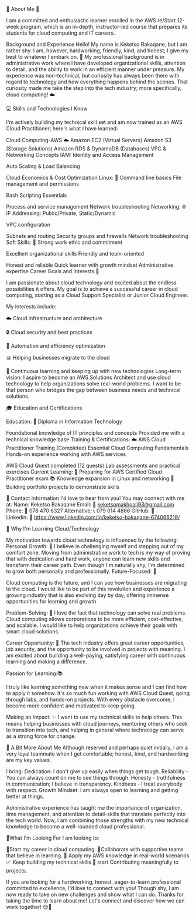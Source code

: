 👤 About Me 👋

I am a committed and enthusiastic learner enrolled in the AWS re/Start 12-week program, which is an in-depth, instructor-led course that prepares its students for cloud computing and IT careers.

Background and Experience
Hello! My name is Keketso Bakaqane, but I am rather shy. I am, however, hardworking, friendly, kind, and honest; I give my best to whatever I embark on. 💪
My professional background is in administrative work where I have developed organizational skills, attention to detail, and the ability to work in an efficient manner under pressure. My experience was non-technical, but curiosity has always been there with regard to technology and how everything happens behind the scenes. That curiosity made me take the step into the tech industry; more specifically, cloud computing! ☁️

💻 Skills and Technologies I Know

I'm actively building my technical skill set and am now trained as an AWS Cloud Practitioner; here's what I have learned:

Cloud Computing-AWS ☁️
Amazon EC2 (Virtual Servers)
Amazon S3 (Storage Solutions)
Amazon RDS & DynamoDB (Databases)
VPC & Networking Concepts
IAM: Identity and Access Management

Auto Scaling & Load Balancing

Cloud Economics & Cost Optimization
Linux:  🐧
Command line basics
File management and permissions

Bash Scripting Essentials

Process and service management
Network troubleshooting
Networking:  🌐
IP Addressing: Public/Private, Static/Dynamic

VPC configuration

Subnets and routing
Security groups and firewalls
Network troubleshooting
Soft Skills: 🤝
Strong work ethic and commitment


Excellent organizational skills
Friendly and team-oriented

Honest and reliable
Quick learner with growth mindset
Administrative expertise
Career Goals and Interests 🎯

I am passionate about cloud technology and excited about the endless possibilities it offers. My goal is to achieve a successful career in cloud computing, starting as a Cloud Support Specialist or Junior Cloud Engineer.

My interests include:

☁️ Cloud infrastructure and architecture

🔒 Cloud security and best practices

🤖 Automation and efficiency optimization

 📊 Helping businesses migrate to the cloud

🌱 Continuous learning and keeping up with new technologies
Long-term vision:
I aspire to become an AWS Solutions Architect and use cloud technology to help organizations solve real-world problems. I want to be that person who bridges the gap between business needs and technical solutions.



🎓  Education and Certifications

Education:
📜 Diploma in Information Technology


Foundational knowledge of IT principles and concepts
Provided me with a technical knowledge base
Training & Certifications:
☁️ AWS Cloud Practitioner Training (Completed)
Essential Cloud Computing Fundamentals
Hands-on experience working with AWS services

AWS Cloud Quest completed (12 quests)
Lab assessments and practical exercises
Current Learning:
🎯 Preparing for AWS Certified Cloud Practitioner exam
📚  Knowledge expansion in Linux and networking
💼 Building portfolio projects to demonstrate skills

📧 Contact Information
I'd love to hear from you! You may connect with me at:
Name: Keketso Bakaqane
Email: 📧 keketsomakhoali93@gmail.com
Phone: 📱 078 470 6327
Alternative: 📞 079 014 4866
GitHub: 🐙  
Linkedin: 🐙 https://www.linkedin.com/in/keketso-bakaqane-674066219/

🚀 Why I'm Learning Cloud/Technology

My motivation towards cloud technology is influenced by the following:
Personal Growth: 🌱
I believe in challenging myself and stepping out of my comfort zone. Moving from administrative work to tech is my way of proving that with dedication and hard work, anyone can learn new skills and transform their career path. Even though I'm naturally shy, I'm determined to grow both personally and professionally.
Future-Focused: 🔮

Cloud computing is the future, and I can see how businesses are migrating to the cloud. I would like to be part of this revolution and experience a growing industry that is also evolving day by day, offering immense opportunities for learning and growth.

Problem-Solving:  🧩
I love the fact that technology can solve real problems. Cloud computing allows corporations to be more efficient, cost-effective, and scalable. I would like to help organizations achieve their goals with smart cloud solutions.

Career Opportunity: 💼
The tech industry offers great career opportunities, job security, and the opportunity to be involved in projects with meaning. I am excited about building a well-paying, satisfying career with continuous learning and making a difference.

Passion for Learning:📚

I truly like learning something new when it makes sense and I can find how to apply it somehow. It's so much fun working with AWS Cloud Quest, going through labs, and hands-on projects. With every obstacle overcome, I become more confident and motivated to keep going.

Making an Impact: ✨ I want to use my technical skills to help others. This means helping businesses with cloud journeys, mentoring others who seek to transition into tech, and helping in general where technology can serve as a strong force for change.

💭 A Bit More About Me Although reserved and perhaps quiet initially, I am a very loyal teammate when I get comfortable; honest, kind, and hardworking are my key values.

I bring: Dedication: I don't give up easily when things get tough. Reliability - You can always count on me to see things through. Honesty - truthfulness in communication; I believe in transparency. Kindness - I treat everybody with respect. Growth Mindset: I am always open to learning and getting better at things. 

Administrative experience has taught me the importance of organization, time management, and attention to detail-skills that translate perfectly into the tech world. Now, I am combining those strengths with my new technical knowledge to become a well-rounded cloud professional. 

🌟What I'm Looking For I am looking to: 

💼Start my career in cloud computing.
🤝Collaborate with supportive teams that believe in learning. 
🚀 Apply my AWS knowledge in real-world scenarios 
📈  Keep building my technical skills 
🎯 start Contributing meaningfully to projects.

If you are looking for a hardworking, honest, eager-to-learn professional committed to excellence, I'd love to connect with you! Though shy, I am now ready to take on new challenges and show what I can do. Thanks for taking the time to learn about me! Let's connect and discover how we can work together! 😊🚀
